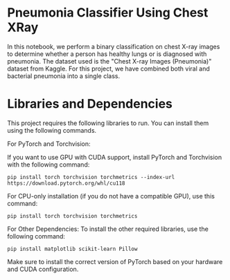 # Pneumonia Classifier Using Chest XRay
In this notebook, we perform a binary classification on chest X-ray images to determine whether a person has healthy lungs or is diagnosed with pneumonia. 
The dataset used is the "Chest X-ray Images (Pneumonia)" dataset from Kaggle. 
For this project, we have combined both viral and bacterial pneumonia into a single class.

# Libraries and Dependencies
This project requires the following libraries to run. You can install them using the following commands.

For PyTorch and Torchvision:

If you want to use GPU with CUDA support, install PyTorch and Torchvision with the following command:

```shell
pip install torch torchvision torchmetrics --index-url https://download.pytorch.org/whl/cu118
```

For CPU-only installation (if you do not have a compatible GPU), use this command:

```shell
pip install torch torchvision torchmetrics
```

For Other Dependencies:
To install the other required libraries, use the following command:

```shell bash
pip install matplotlib scikit-learn Pillow 
```

Make sure to install the correct version of PyTorch based on your hardware and CUDA configuration.


